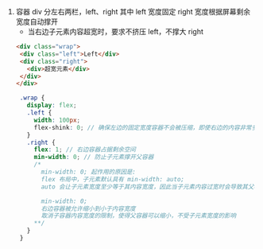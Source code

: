 1. 容器 div 分左右两栏，left、right 其中 left 宽度固定 right 宽度根据屏幕剩余宽度自动撑开
   - 当右边子元素内容超宽时，要求不挤压 left，不撑大 right
   ```html
   <div class="wrap">
    <div class="left">Left</div>
    <div class="right">
      <div>超宽元素</div>
    </div>
   </div>
   ```
   ```scss
    .wrap {
      display: flex;
      .left {
        width: 100px;
        flex-shink: 0; // 确保左边的固定宽度容器不会被压缩，即使右边的内容非常多。
      }
      .right {
        flex: 1; // 右边容器占据剩余空间
        min-width: 0; // 防止子元素撑开父容器
        /* 
          min-width: 0; 起作用的原因是:
          flex 布局中，子元素默认具有 min-width: auto;
          auto 会让子元素宽度至少等于其内容宽度，因此当子元素内容过宽时会导致其父容器被撑开，导致布局异常

          min-width: 0;
          右边容器被允许缩小到小于内容宽度
          取消子容器内容宽度的限制，使得父容器可以缩小，不受子元素宽度的影响
        **/
      }
    }
   ```